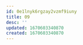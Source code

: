 ```yaml
---
id: 0e1lnyk6rgzay2vzmf9iuny
title: 09
desc: ''
updated: 1670603340870
created: 1670603340870
---
```

